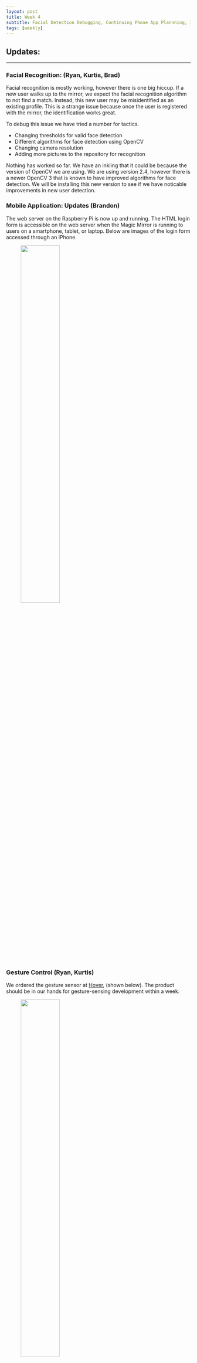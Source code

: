 ```yaml
---
layout: post
title: Week 4
subtitle: Facial Detection Debugging, Continuing Phone App Plannning, Implementing Proximity Sensor
tags: [weekly]
---
```


## Updates:
---

### Facial Recognition: (Ryan, Kurtis, Brad)
Facial recognition is mostly working, however there is one big hiccup. If a new user walks up to the mirror, we expect the facial recognition algorithm to not find a match. Instead, this new user may be misidentified as an existing profile. This is a strange issue because once the user is registered with the mirror, the identification works great.

To debug this issue we have tried a number for tactics.
* Changing thresholds for valid face detection
* Different algorithms for face detection using OpenCV
* Changing camera resolution
* Adding more pictures to the repository for recognition

Nothing has worked so far. We have an inkling that it could be because the version of OpenCV we are using. We are using version 2.4, however there is a newer OpenCV 3 that is known to have improved algorithms for face detection. We will be installing this new version to see if we have noticable improvements in new user detection.

### Mobile Application: Updates (Brandon)
The web server on the Raspberry Pi is now up and running. The HTML login form is accessible on the web server when the Magic Mirror is running to users on a smartphone, tablet, or laptop. Below are images of the login form accessed through an iPhone.

<figure>
	<img style="width: 50%; height: 50%" src="{{ '/img/Magic_Mirror_WebApp_Login_Form.jpg' | prepend: site.baseurl }}" alt=""> 
	<!-- <figcaption>Hover Gesture Controller</figcaption> -->
</figure>

### Gesture Control (Ryan, Kurtis)
We ordered the gesture sensor at [Hover](http://www.hoverlabs.co/products/hover/), (shown below). The product should be in our hands for gesture-sensing development within a week.

<figure>
	<img style="width: 50%; height: 50%" src="{{ '/img/hover.jpg' | prepend: site.baseurl }}" alt=""> 
	<!-- <figcaption>Hover Gesture Controller</figcaption> -->
</figure>

### Smart Mirror ON/OFF Protocol (Brad)
Initially, we were planning to use our camera to continuosly run in order to detect motion. The motion would be used to determine whether the MagicMirror should be ON. However, after some more thought, we realized that there may be a problem in the mirror running multiple modules concurrently. We'd have to figure out how to run both the facial detection module and the proximity-sensor like module at the same time to let the mirror know when it should turn off. Instead of worrying about the cross-functionality between two modules, we decided that it'd be simpler to use a seperate piece of hardware to handle the ON/OFF functionality. We found a module online and implemented it into our mirror.

<figure>
	<img style="width: 50%; height: 50%" src="{{ 'http://www.raspberrypi-spy.co.uk/wp-content/uploads/2013/01/pir_module_1.jpg' | prepend: site.baseurl }}" alt=""> 
	<!-- <figcaption>Proximity Sensor found in Ryan's lab, has a range of up to 20 meters.</figcaption> -->
</figure>

<br>
## Next Steps:
---

### Facial Recognition: (Ryan, Kurtis, Brad)
For the most part, facial recognition is fully implemented on our MagicMirror. Once we get the facial detection algorithm working the way that we want to, we are planning to automate the profile creation process which is currently run through two seperate python scripts. With just one script that consolidates all the of the actions needed for training the facial detection system, profile creation should be seamless if the mirror ever recognizes an unknown user.

### Mobile Application: (Brandon)
Incorporating the PHP and MySQL into the Login form is underway to determine whether the user has a profile on the Magic Mirror. Creating a Registration form with the same backend PHP and MySQL is also being worked on for new users to create a profile and customize.

### Gesture Control: (Ryan, Kurtis)
Currently, we are brainstorming functionality for the gestures that we can use to interface with our MagicMirror. One idea that we had was to use it to drag-and-drop to customize each user's profile. We will probably discover user inputs that we will need in the future as we continue to develop our mirror.

### Smart Mirror ON/OFF Protocol (Brad)
The way that the module turns "off" our mirror makes our monitor display an ugly image stating that there is no signal from the HDMI. We are planning to change the brightness of the screen in order to simulate the ON/OFF functionality in order to alleviate this problem. We are hoping to get this proximity sensor module fully integrated into the MagicMirror by the end of the week.



